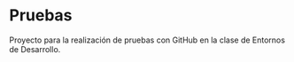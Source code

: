 # Pruebas
Proyecto para la realización de pruebas con GitHub en la clase de Entornos de Desarrollo.
